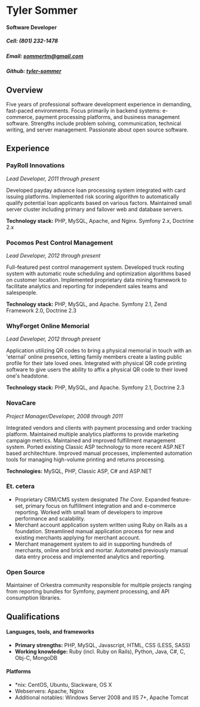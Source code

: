Tyler Sommer
============

#### Software Developer
##### *Cell*: (801) 232-1478
##### *Email*: sommertm@gmail.com
##### *Github*: [tyler-sommer](https://github.com/tyler-sommer)

Overview
--------
Five years of professional software development experience in demanding, fast-paced environments. Focus primarily in backend systems: e-commerce, payment processing platforms, and business management software. Strengths include problem solving, communication, technical writing, and server management. Passionate about open source software.


Experience
----------

### PayRoll Innovations
_Lead Developer, 2011 through present_

Developed payday advance loan processing system integrated with card issuing platforms. Implemented risk scoring algorithm to automatically qualify potential loan applicants based on various factors. Maintained small server cluster including primary and failover web and database servers.

**Technology stack:** PHP, MySQL, Apache, and Nginx. Symfony 2.x, Doctrine 2.x


### Pocomos Pest Control Management
_Lead Developer, 2012 through present_

Full-featured pest control management system. Developed truck routing system with automatic route scheduling and optimization algorithms based on customer location. Implemented proprietary data mining framework to facilitate analytics and reporting for independent sales teams and salespeople.

**Technology stack:** PHP, MySQL, and Apache. Symfony 2.1, Zend Framework 2.0, Doctrine 2.3


### WhyForget Online Memorial
_Lead Developer, 2012 through present_

Application utilizing QR codes to bring a physical memorial in touch with an 'eternal' online presence, letting family members create a lasting public profile for their late loved ones. Integrated with physical QR code printing software to give users the ability to affix a physical QR code to their loved one's headstone.

**Technology stack:** PHP, MySQL, and Apache. Symfony 2.1, Doctrine 2.3


### NovaCare
_Project Manager/Developer, 2008 through 2011_

Integrated vendors and clients with payment processing and order tracking platform. Maintained multiple analytics platforms to provide marketing campaign metrics. Maintained and improved fulfillment management system. Ported existing Classic ASP technology to more recent ASP.NET based architechture. Improved manual processes, implemented automation tools for managing high-volume printing and returns processing.

**Technologies:** MySQL, PHP, Classic ASP, C# and ASP.NET


### Et. cetera

 - Proprietary CRM/CMS system designated *The Core*. Expanded feature-set, primary focus on fulfillment integration and and e-commerce reporting. Worked with small team of developers to improve performance and scalability.
 - Merchant account application system written using Ruby on Rails as a foundation. Streamlined manual application process for new and existing merchants applying for merchant account.
 - Merchant management system to aid in supporting hundreds of merchants, online and brick and mortar. Automated previously manual data entry process and implemented analytics and reporting.


### Open Source

Maintainer of Orkestra community responsible for multiple projects ranging from reporting bundles for Symfony, payment processing, and API consumption libraries.


Qualifications
--------------

#### Languages, tools, and frameworks
 - **Primary strengths:** PHP, MySQL, Javascript, HTML, CSS (LESS, SASS)
 - **Working knowledge:** Ruby (incl. Ruby on Rails), Python, Java, C#, C, Obj-C, MongoDB

#### Platforms
 - *nix: CentOS, Ubuntu, Slackware, OS X
 - Webservers: Apache, Nginx
 - Additional notables: Windows Server 2008 and IIS 7+, Apache Tomcat
